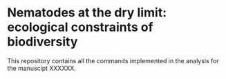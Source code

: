 # Nematodes at the dry limit: ecological constraints of biodiversity

This repository contains all the commands implemented in the analysis for the manuscipt XXXXXX. 


